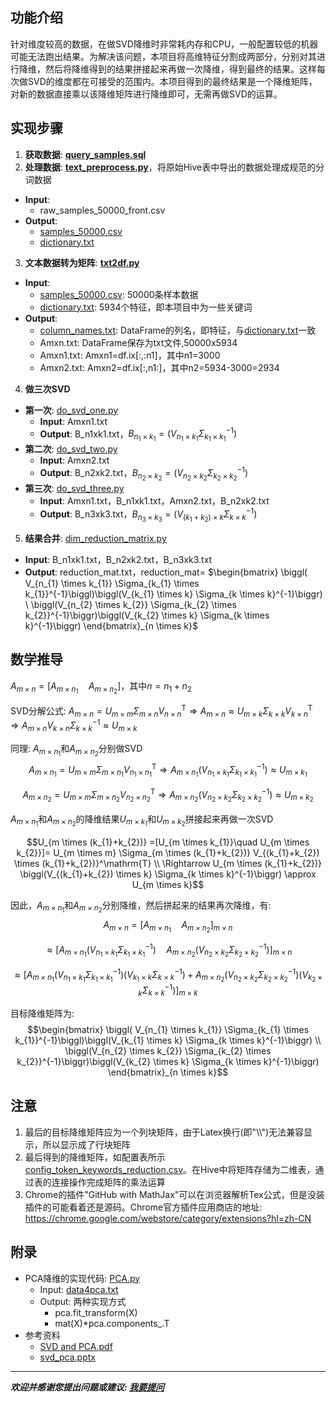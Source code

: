 ## 功能介绍
针对维度较高的数据，在做SVD降维时非常耗内存和CPU，一般配置较低的机器可能无法跑出结果。为解决该问题，本项目将高维特征分割成两部分，分别对其进行降维，然后将降维得到的结果拼接起来再做一次降维，得到最终的结果。这样每次做SVD的维度都在可接受的范围内。本项目得到的最终结果是一个降维矩阵，对新的数据直接乘以该降维矩阵进行降维即可，无需再做SVD的运算。
## 实现步骤
1. **获取数据**: [**query_samples.sql**](query_samples.sql)
2. **处理数据**: [**text_preprocess.py**](text_preprocess.py)，将原始Hive表中导出的数据处理成规范的分词数据
  * **Input**:
    * raw_samples_50000_front.csv
  * **Output**:
    * [samples_50000.csv](samples_50000.csv)
    * [dictionary.txt](dictionary.txt)
3. **文本数据转为矩阵**: [**txt2df.py**](txt2df.py)
  * **Input**:
    * [samples_50000.csv](samples_50000.csv): 50000条样本数据
    * [dictionary.txt](dictionary.txt): 5934个特征，即本项目中为一些关键词
  * **Output**:
    * [column_names.txt](column_names.txt): DataFrame的列名，即特征，与[dictionary.txt](dictionary.txt)一致
    * Amxn.txt: DataFrame保存为txt文件,50000x5934
    * Amxn1.txt: Amxn1=df.ix[:,:n1]，其中n1=3000
    * Amxn2.txt: Amxn2=df.ix[:,n1:]，其中n2=5934-3000=2934
4. **做三次SVD**
  * **第一次**: [do_svd_one.py](do_svd_one.py)
    * **Input**: Amxn1.txt
    * **Output**: B_n1xk1.txt，$B_{n_{1} \times k_{1}}=\biggl( V_{n_{1} \times k_{1}} \Sigma_{k_{1} \times k_{1}}^{-1}\biggl)$
  * **第二次**: [do_svd_two.py](do_svd_two.py)
    * **Input**: Amxn2.txt
    * **Output**: B_n2xk2.txt，$B_{n_{2} \times k_{2}}=\biggl( V_{n_{2} \times k_{2}} \Sigma_{k_{2} \times k_{2}}^{-1}\biggl)$
  * **第三次**: [do_svd_three.py](do_svd_three.py)
    * **Input**: Amxn1.txt，B_n1xk1.txt，Amxn2.txt，B_n2xk2.txt
    * **Output**: B_n3xk3.txt，$B_{n_{3} \times k_{3}}=\biggl( V_{(k_{1}+k_{2}) \times k} \Sigma_{k \times k}^{-1}\biggl)$
5. **结果合并**: [dim_reduction_matrix.py](dim_reduction_matrix.py)
  * **Input**: B_n1xk1.txt，B_n2xk2.txt，B_n3xk3.txt
  * **Output**: reduction_mat.txt，reduction_mat=
$\begin{bmatrix}
\biggl( V_{n_{1} \times k_{1}} \Sigma_{k_{1} \times k_{1}}^{-1}\biggl)\biggl(V_{k_{1} \times k} \Sigma_{k \times k}^{-1}\biggr) \
\biggl(V_{n_{2} \times k_{2}} \Sigma_{k_{2} \times k_{2}}^{-1}\biggr)\biggl(V_{k_{2} \times k} \Sigma_{k \times k}^{-1}\biggr)
\end{bmatrix}_{n \times k}$

## 数学推导
$A_{m \times n} = [A_{m \times n_{1}} \quad A_{m \times n_{2}}]$，其中$n = n_{1} + n_{2}$

SVD分解公式: $A_{m \times n} = U_{m \times m} \Sigma_{m \times n} V_{n \times n}^\mathrm{T} \Rightarrow A_{m \times n} \approx U_{m \times k} \Sigma_{k \times k} V_{k \times n}^\mathrm{T} \Rightarrow A_{m \times n} V_{k \times n} \Sigma_{k \times k}^{-1} \approx U_{m \times k}$

同理: $A_{m \times n_{1}}$和$A_{m \times n_{2}}$分别做SVD
$$A_{m \times n_{1}} = U_{m \times m} \Sigma_{m \times n_{1}} V_{n_{1} \times n_{1}}^\mathrm{T} \Rightarrow A_{m \times n_{1}} \biggl( V_{n_{1} \times k_{1}} \Sigma_{k_{1} \times k_{1}}^{-1}\biggl) \approx U_{m \times k_{1}}$$

$$A_{m \times n_{2}} = U_{m \times m} \Sigma_{m \times n_{2}} V_{n_{2} \times n_{2}}^\mathrm{T} \Rightarrow A_{m \times n_{2}} \biggl(V_{n_{2} \times k_{2}} \Sigma_{k_{2} \times k_{2}}^{-1}\biggr) \approx U_{m \times k_{2}}$$

$A_{m \times n_{1}}$和$A_{m \times n_{2}}$的降维结果$U_{m \times k_{1}}$和$U_{m \times k_{2}}$拼接起来再做一次SVD

$$U_{m \times (k_{1}+k_{2})} =[U_{m \times k_{1}}\quad U_{m \times k_{2}}]= U_{m \times m} \Sigma_{m \times (k_{1}+k_{2})} V_{(k_{1}+k_{2}) \times (k_{1}+k_{2})}^\mathrm{T} \\ \Rightarrow U_{m \times (k_{1}+k_{2})} \biggl(V_{(k_{1}+k_{2}) \times k} \Sigma_{k \times k}^{-1}\biggr) \approx U_{m \times k}$$

因此，$A_{m \times n_{1}}$和$A_{m \times n_{2}}$分别降维，然后拼起来的结果再次降维，有:
$$A_{m \times n} = {[A_{m \times n_{1}}\quad A_{m \times n_{2}}]}_{m \times n}$$

$$\approx \biggl[A_{m \times n_{1}}\biggl( V_{n_{1} \times k_{1}} \Sigma_{k_{1} \times k_{1}}^{-1}\biggl) \quad A_{m \times n_{2}}\biggl(V_{n_{2} \times k_{2}} \Sigma_{k_{2} \times k_{2}}^{-1}\biggr) \biggr]_{m \times n}$$

$$\approx \biggl[A_{m \times n_{1}}\biggl( V_{n_{1} \times k_{1}} \Sigma_{k_{1} \times k_{1}}^{-1}\biggl)\biggl(V_{k_{1} \times k} \Sigma_{k \times k}^{-1}\biggr) + A_{m \times n_{2}}\biggl(V_{n_{2} \times k_{2}} \Sigma_{k_{2} \times k_{2}}^{-1}\biggr)\biggl(V_{k_{2} \times k} \Sigma_{k \times k}^{-1}\biggr) \biggr]_{m \times k}$$

目标降维矩阵为: 
$$\begin{bmatrix}
\biggl( V_{n_{1} \times k_{1}} \Sigma_{k_{1} \times k_{1}}^{-1}\biggl)\biggl(V_{k_{1} \times k} \Sigma_{k \times k}^{-1}\biggr) \\
\biggl(V_{n_{2} \times k_{2}} \Sigma_{k_{2} \times k_{2}}^{-1}\biggr)\biggl(V_{k_{2} \times k} \Sigma_{k \times k}^{-1}\biggr)
\end{bmatrix}_{n \times k}$$


## 注意
1. 最后的目标降维矩阵应为一个列块矩阵，由于Latex换行(即"\\\\")无法兼容显示，所以显示成了行块矩阵
2. 最后得到的降维矩阵，如配置表所示[config_token_keywords_reduction.csv](config_token_keywords_reduction.csv)。在Hive中将矩阵存储为二维表，通过表的连接操作完成矩阵的乘法运算
3. Chrome的插件"GitHub with MathJax"可以在浏览器解析Tex公式，但是没装插件的可能看着还是源码。Chrome官方插件应用商店的地址: <https://chrome.google.com/webstore/category/extensions?hl=zh-CN>

## 附录
* PCA降维的实现代码: [PCA.py](PCA.py)
  * Input: [data4pca.txt](data4pca.txt)
  * Output: 两种实现方式
    * pca.fit_transform(X)
    * mat(X)*pca.components_.T
* 参考资料
  * [SVD and PCA.pdf](SVD_and_PCA.pdf)
  * [svd_pca.pptx](svd_pca.pptx)

-----
***欢迎并感谢您提出问题或建议: [我要提问](https://github.com/guoshengkang/SVD-3-times/issues/new)***





​​